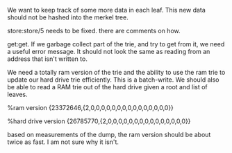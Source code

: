 We want to keep track of some more data in each leaf. This new data should not be hashed into the merkel tree. 


store:store/5 needs to be fixed. there are comments on how.


get:get.
If we garbage collect part of the trie, and try to get from it, we need a useful error message.
It should not look the same as reading from an address that isn't written to.



We need a totally ram version of the trie and the ability to use the ram trie to update our hard drive trie efficiently. This is a batch-write.
We should also be able to read a RAM trie out of the hard drive given a root and list of leaves.



%ram version
{23372646,{2,0,0,0,0,0,0,0,0,0,0,0,0,0,0,0}}

%hard drive version
{26785770,{2,0,0,0,0,0,0,0,0,0,0,0,0,0,0,0}}

based on measurements of the dump, the ram version should be about twice as fast. I am not sure why it isn't.